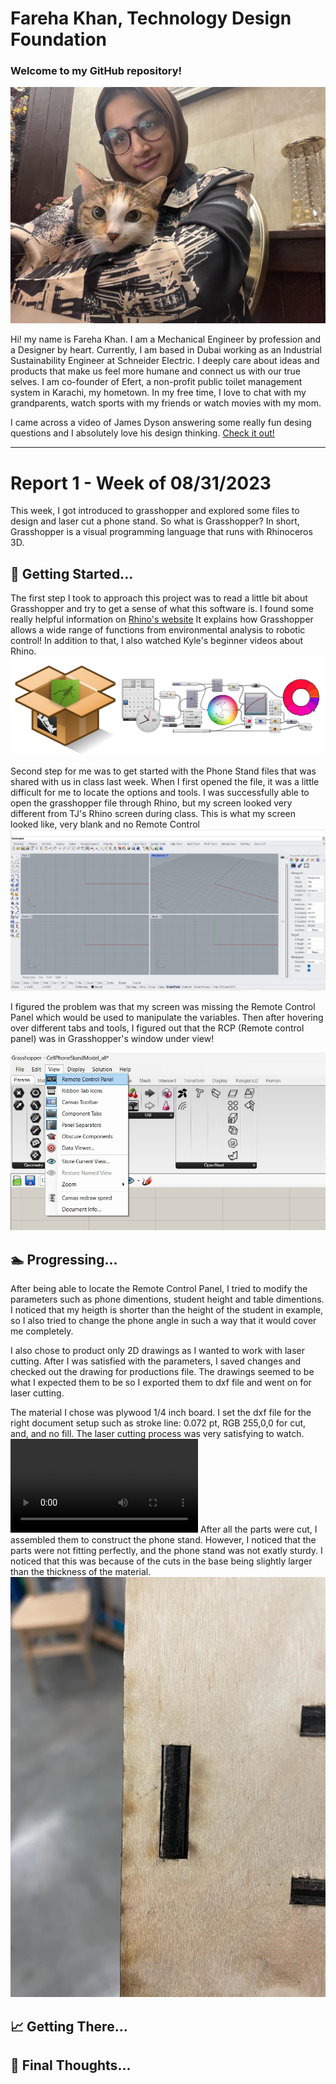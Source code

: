 # Fareha Khan, Technology Design Foundation

### Welcome to my GitHub repository! 

![This is me](Me.jpeg)

Hi! my name is Fareha Khan. I am a Mechanical Engineer by profession and a Designer by heart. Currently, I am based in Dubai working as an Industrial Sustainability Engineer at Schneider Electric. I deeply care about ideas and products that make us feel more humane and connect us with our true selves. I am co-founder of Efert, a non-profit public toilet management system in Karachi, my hometown. In my free time, I love to chat with my grandparents, watch sports with my friends or watch movies with my mom.

I came across a video of James Dyson answering some really fun desing questions and I absolutely love his design thinking. 
[Check it out!](https://www.youtube.com/watch?v=zFCFe38EIfE)



---
# Report 1 - Week of 08/31/2023 #
This week, I got introduced to grasshopper and explored some files to design and laser cut a phone stand. So what is Grasshopper? In short, Grasshopper is a visual programming language that runs with Rhinoceros 3D. 

## :memo: Getting Started...

The first step I took to approach this project was to read a little bit about Grasshopper and try to get a sense of what this software is. I found some really helpful information on [Rhino's website](https://www.rhino3d.com/6/new/grasshopper/) It explains how Grasshopper allows a wide range of functions from environmental analysis to robotic control! In addition to that, I also watched Kyle's beginner videos about Rhino. 
![](grasshopper.jpg)


Second step for me was to get started with the Phone Stand files that was shared with us in class last week. When I first opened the file, it was a little difficult for me to locate the options and tools. I was successfully able to open the grasshopper file through Rhino, but my screen looked very different from TJ's Rhino screen during class. 
This is what my screen looked like, very blank and no Remote Control
![No RCP](grasshopperscreen.jpg)

I figured the problem was that my screen was missing the Remote Control Panel which would be used to manipulate the variables. Then after hovering over different tabs and tools, I figured out that the RCP (Remote control panel) was in Grasshopper's window under view!

![RCP](rcp.jpg)

## :swimmer: Progressing...

After being able to locate the Remote Control Panel, I tried to modify the parameters such as phone dimentions, student height and table dimentions. I noticed that my heigth is shorter than the height of the student in example, so I also tried to change the phone angle in such a way that it would cover me completely. 

I also chose to product only 2D drawings as I wanted to work with laser cutting. After I was satisfied with the parameters, I saved changes and checked out the drawing for productions file. The drawings seemed to be what I expected them to be so I exported them to dxf file and went on for laser cutting. 

The material I chose was plywood 1/4 inch board. I set the dxf file for the right document setup such as stroke line: 0.072 pt, RGB 255,0,0 for cut, and, and no fill. The laser cutting process was very satisfying to watch. 
![laser cutting](redlaser.mp4)
After all the parts were cut, I assembled them to construct the phone stand. However, I noticed that the parts were not fitting perfectly, and the phone stand was not exatly sturdy. I noticed that this was because of the cuts in the base being slightly  larger than the thickness of the material. 
![Cuts](oneclose.jpg)




## 📈 Getting There...
## 🔮 Final Thoughts...




